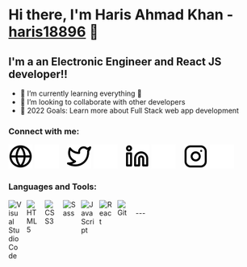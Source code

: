 # Hi there, I'm Haris Ahmad Khan - [haris18896](https://portfolio-39c92.web.app/) 👋 

## I'm a an Electronic Engineer and React JS developer!!

- 🌱 I’m currently learning everything 🤣
- 👯 I’m looking to collaborate with other developers
- 🥅 2022 Goals: Learn more about Full Stack web app development


### Connect with me:

[![website](./img/globe-light.svg)](https://portfolio-39c92.web.app/#gh-light-mode-only)
[![website](./img/globe-dark.svg)](https://portfolio-39c92.web.app/#gh-dark-mode-only)
&nbsp;&nbsp;
[![website](./img/twitter-light.svg)](https://twitter.com/HarisAhmadKha18#gh-light-mode-only)
[![website](./img/twitter-dark.svg)](https://twitter.com/HarisAhmadKha18#gh-dark-mode-only)
&nbsp;&nbsp;
[![website](./img/linkedin-light.svg)](https://www.linkedin.com/in/haris-ahmad-91b70215a/#gh-light-mode-only)
[![website](./img/linkedin-dark.svg)](https://www.linkedin.com/in/haris-ahmad-91b70215a/#gh-dark-mode-only)
&nbsp;&nbsp;
[![website](./img/instagram-light.svg)](https://www.instagram.com/haris18896/#gh-light-mode-only)
[![website](./img/instagram-dark.svg)](https://www.instagram.com/haris18896/#gh-dark-mode-only)

### Languages and Tools:

<img align="left" alt="Visual Studio Code" width="26px" src="https://cdn.jsdelivr.net/gh/devicons/devicon/icons/vscode/vscode-original.svg" style="padding-right:10px;" />
<img align="left" alt="HTML5" width="26px" src="https://cdn.jsdelivr.net/gh/devicons/devicon/icons/html5/html5-original.svg" style="padding-right:10px;" />
<img align="left" alt="CSS3" width="26px" src="https://cdn.jsdelivr.net/gh/devicons/devicon/icons/css3/css3-original.svg" style="padding-right:10px;" />
<img align="left" alt="Sass" width="26px" src="https://cdn.jsdelivr.net/gh/devicons/devicon/icons/sass/sass-original.svg" style="padding-right:10px;" />
<img align="left" alt="JavaScript" width="26px" src="https://cdn.jsdelivr.net/gh/devicons/devicon/icons/javascript/javascript-original.svg" style="padding-right:10px;" />
<img align="left" alt="React" width="26px" src="https://cdn.jsdelivr.net/gh/devicons/devicon/icons/react/react-original.svg" style="padding-right:10px;" />
<img align="left" alt="Git" width="26px" src="https://cdn.jsdelivr.net/gh/devicons/devicon/icons/git/git-original.svg" style="padding-right:10px;" />

<br />
---

[website]: https://portfolio-39c92.web.app/
[twitter]: https://twitter.com/HarisAhmadKha18
[instagram]: https://www.instagram.com/haris18896/
[linkedin]: https://www.linkedin.com/in/haris-ahmad-91b70215a/